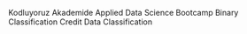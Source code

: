 Kodluyoruz Akademide Applied Data Science Bootcamp 
Binary Classification
Credit Data Classification
